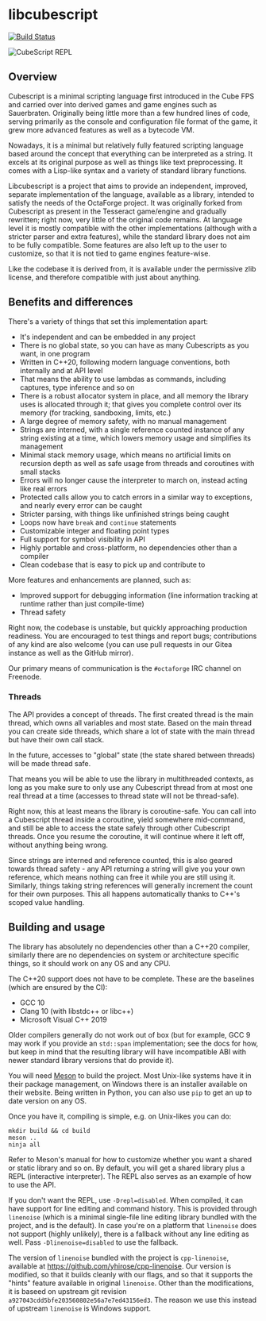 # libcubescript

[![Build Status](https://github.com/octaforge/libcubescript/actions/workflows/build.yaml/badge.svg)](https://github.com/octaforge/libcubescript/actions)

![CubeScript REPL](https://ftp.octaforge.org/q66/random/libcs_repl.gif)

## Overview

Cubescript is a minimal scripting language first introduced in the Cube FPS
and carried over into derived games and game engines such as Sauerbraten.
Originally being little more than a few hundred lines of code, serving
primarily as the console and configuration file format of the game, it
grew more advanced features as well as a bytecode VM.

Nowadays, it is a minimal but relatively fully featured scripting language
based around the concept that everything can be interpreted as a string.
It excels at its original purpose as well as things like text preprocessing.
It comes with a Lisp-like syntax and a variety of standard library functions.

Libcubescript is a project that aims to provide an independent, improved,
separate implementation of the language, available as a library, intended to
satisfy the needs of the OctaForge project. It was originally forked from
Cubescript as present in the Tesseract game/engine and gradually rewritten;
right now, very little of the original code remains. At language level it is
mostly compatible with the other implementations (although with a stricter
parser and extra features), while the standard library does not aim to be
fully compatible. Some features are also left up to the user to customize,
so that it is not tied to game engines feature-wise.

Like the codebase it is derived from, it is available under the permissive
zlib license, and therefore compatible with just about anything.

## Benefits and differences

There's a variety of things that set this implementation apart:

* It's independent and can be embedded in any project
* There is no global state, so you can have as many Cubescripts as you want,
  in one program
* Written in C++20, following modern language conventions, both internally
  and at API level
* That means the ability to use lambdas as commands, including captures,
  type inference and so on
* There is a robust allocator system in place, and all memory the library
  uses is allocated through it; that gives you complete control over its
  memory (for tracking, sandboxing, limits, etc.)
* A large degree of memory safety, with no manual management
* Strings are interned, with a single reference counted instance of any
  string existing at a time, which lowers memory usage and simplifies its
  management
* Minimal stack memory usage, which means no artificial limits on recursion
  depth as well as safe usage from threads and coroutines with small stacks
* Errors will no longer cause the interpreter to march on, instead acting
  like real errors
* Protected calls allow you to catch errors in a similar way to exceptions,
  and nearly every error can be caught
* Stricter parsing, with things like unfinished strings being caught
* Loops now have `break` and `continue` statements
* Customizable integer and floating point types
* Full support for symbol visibility in API
* Highly portable and cross-platform, no dependencies other than a compiler
* Clean codebase that is easy to pick up and contribute to

More features and enhancements are planned, such as:

* Improved support for debugging information (line information tracking
  at runtime rather than just compile-time)
* Thread safety

Right now, the codebase is unstable, but quickly approaching production
readiness. You are encouraged to test things and report bugs; contributions
of any kind are also welcome (you can use pull requests in our Gitea instance
as well as the GitHub mirror).

Our primary means of communication is the `#octaforge` IRC channel on Freenode.

### Threads

The API provides a concept of threads. The first created thread is the main
thread, which owns all variables and most state. Based on the main thread
you can create side threads, which share a lot of state with the main thread
but have their own call stack.

In the future, accesses to "global" state (the state shared between threads)
will be made thread safe.

That means you will be able to use the library in multithreaded contexts, as
long as you make sure to only use any Cubescript thread from at most one
real thread at a time (accesses to thread state will not be thread-safe).

Right now, this at least means the library is coroutine-safe. You can call
into a Cubescript thread inside a coroutine, yield somewhere mid-command,
and still be able to access the state safely through other Cubescript
threads. Once you resume the coroutine, it will continue where it left
off, without anything being wrong.

Since strings are interned and reference counted, this is also geared
towards thread safety - any API returning a string will give you your own
reference, which means nothing can free it while you are still using it.
Similarly, things taking string references will generally increment the
count for their own purposes. This all happens automatically thanks to
C++'s scoped value handling.

## Building and usage

The library has absolutely no dependencies other than a C++20 compiler,
similarly there are no dependencies on system or architecture specific
things, so it should work on any OS and any CPU.

The C++20 support does not have to be complete. These are the baselines
(which are ensured by the CI):

* GCC 10
* Clang 10 (with libstdc++ or libc++)
* Microsoft Visual C++ 2019

Older compilers generally do not work out of box (but for example, GCC 9
may work if you provide an `std::span` implementation; see the docs for
how, but keep in mind that the resulting library will have incompatible
ABI with newer standard library versions that do provide it).

You will need [Meson](https://mesonbuild.com/) to build the project. Most
Unix-like systems have it in their package management, on Windows there is
an installer available on their website. Being written in Python, you can
also use `pip` to get an up to date version on any OS.

Once you have it, compiling is simple, e.g. on Unix-likes you can do:

~~~
mkdir build && cd build
meson ..
ninja all
~~~

Refer to Meson's manual for how to customize whether you want a shared or
static library and so on. By default, you will get a shared library plus
a REPL (interactive interpreter). The REPL also serves as an example of
how to use the API.

If you don't want the REPL, use `-Drepl=disabled`. When compiled, it can
have support for line editing and command history. This is provided through
`linenoise` (which is a minimal single-file line editing library bundled
with the project, and is the default). In case you're on a platform that
`linenoise` does not support (highly unlikely), there is a fallback without
any line editing as well. Pass `-Dlinenoise=disabled` to use the fallback.

The version of `linenoise` bundled with the project is `cpp-linenoise`, available
at https://github.com/yhirose/cpp-linenoise. Our version is modified, so that
it builds cleanly with our flags, and so that it supports the "hints" feature
available in original `linenoise`. Other than the modifications, it is baseed
on upstream git revision `a927043cdd5bfe203560802e56a7e7ed43156ed3`. The reason
we use this instead of upstream `linenoise` is Windows support.
